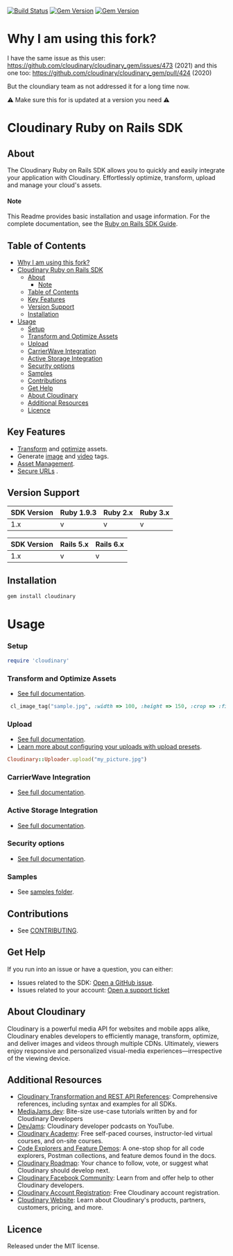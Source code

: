 [![Build Status](https://app.travis-ci.com/cloudinary/cloudinary_gem.svg?branch=master)](https://app.travis-ci.com/github/cloudinary/cloudinary_gem)
[![Gem Version](https://badge.fury.io/rb/cloudinary.svg)](https://rubygems.org/gems/cloudinary)
[![Gem Version](https://badgen.net/rubygems/dt/cloudinary)](https://rubygems.org/gems/cloudinary)

# Why I am using this fork?

I have the same issue as this user: https://github.com/cloudinary/cloudinary_gem/issues/473 (2021)
and this one too: https://github.com/cloudinary/cloudinary_gem/pull/424 (2020)

But the cloundiary team as not addressed it for a long time now.

⚠️ Make sure this for is updated at a version you need ⚠️














Cloudinary Ruby on Rails SDK
===================

## About

The Cloudinary Ruby on Rails SDK allows you to quickly and easily integrate your application with Cloudinary.
Effortlessly optimize, transform, upload and manage your cloud's assets.

#### Note

This Readme provides basic installation and usage information. For the complete documentation, see
the [Ruby on Rails SDK Guide](https://cloudinary.com/documentation/rails_integration).

## Table of Contents

- [Why I am using this fork?](#why-i-am-using-this-fork)
- [Cloudinary Ruby on Rails SDK](#cloudinary-ruby-on-rails-sdk)
  - [About](#about)
      - [Note](#note)
  - [Table of Contents](#table-of-contents)
  - [Key Features](#key-features)
  - [Version Support](#version-support)
  - [Installation](#installation)
- [Usage](#usage)
    - [Setup](#setup)
    - [Transform and Optimize Assets](#transform-and-optimize-assets)
    - [Upload](#upload)
    - [CarrierWave Integration](#carrierwave-integration)
    - [Active Storage Integration](#active-storage-integration)
    - [Security options](#security-options)
    - [Samples](#samples)
  - [Contributions](#contributions)
  - [Get Help](#get-help)
  - [About Cloudinary](#about-cloudinary)
  - [Additional Resources](#additional-resources)
  - [Licence](#licence)

## Key Features

- [Transform](https://cloudinary.com/documentation/rails_video_manipulation#video_transformation_examples) and
  [optimize](https://cloudinary.com/documentation/rails_image_manipulation#image_optimizations) assets.
- Generate [image](https://cloudinary.com/documentation/rails_image_manipulation#deliver_and_transform_images) and
  [video](https://cloudinary.com/documentation/rails_video_manipulation#rails_video_transformation_code_examples) tags.
- [Asset Management](https://cloudinary.com/documentation/rails_asset_administration).
- [Secure URLs](https://cloudinary.com/documentation/video_manipulation_and_delivery#generating_secure_https_urls_using_sdks)
  .

## Version Support

| SDK Version | Ruby 1.9.3 | Ruby 2.x | Ruby 3.x |
|-------------|------------|----------|----------|
| 1.x         | v          | v        | v        |

| SDK Version | Rails 5.x | Rails 6.x |
|-------------|-----------|-----------|
| 1.x         | v         | v         |

## Installation

```bash
gem install cloudinary
```

# Usage

### Setup

```ruby
require 'cloudinary'
```

### Transform and Optimize Assets
- [See full documentation](https://cloudinary.com/documentation/rails_image_manipulation).

```ruby
 cl_image_tag("sample.jpg", :width => 100, :height => 150, :crop => :fill)
```

### Upload
- [See full documentation](https://cloudinary.com/documentation/rails_image_and_video_upload).
- [Learn more about configuring your uploads with upload presets](https://cloudinary.com/documentation/upload_presets).

```ruby
Cloudinary::Uploader.upload("my_picture.jpg")
```

### CarrierWave Integration
- [See full documentation](https://cloudinary.com/documentation/rails_carrierwave).

### Active Storage Integration
- [See full documentation](https://cloudinary.com/documentation/rails_activestorage).

### Security options
- [See full documentation](https://cloudinary.com/documentation/solution_overview#security).

### Samples
 - See [samples folder](https://github.com/cloudinary/cloudinary_gem/tree/master/samples).

## Contributions
 - See [CONTRIBUTING](CONTRIBUTING.md).

## Get Help

If you run into an issue or have a question, you can either:

- Issues related to the SDK: [Open a GitHub issue](https://github.com/cloudinary/cloudinary_gem/issues).
- Issues related to your account: [Open a support ticket](https://cloudinary.com/contact)

## About Cloudinary

Cloudinary is a powerful media API for websites and mobile apps alike, Cloudinary enables developers to efficiently
manage, transform, optimize, and deliver images and videos through multiple CDNs. Ultimately, viewers enjoy responsive
and personalized visual-media experiences—irrespective of the viewing device.

## Additional Resources

- [Cloudinary Transformation and REST API References](https://cloudinary.com/documentation/cloudinary_references):
  Comprehensive references, including syntax and examples for all SDKs.
- [MediaJams.dev](https://mediajams.dev/): Bite-size use-case tutorials written by and for Cloudinary Developers
- [DevJams](https://www.youtube.com/playlist?list=PL8dVGjLA2oMr09amgERARsZyrOz_sPvqw): Cloudinary developer podcasts on
  YouTube.
- [Cloudinary Academy](https://training.cloudinary.com/): Free self-paced courses, instructor-led virtual courses, and
  on-site courses.
- [Code Explorers and Feature Demos](https://cloudinary.com/documentation/code_explorers_demos_index): A one-stop shop
  for all code explorers, Postman collections, and feature demos found in the docs.
- [Cloudinary Roadmap](https://cloudinary.com/roadmap): Your chance to follow, vote, or suggest what Cloudinary should
  develop next.
- [Cloudinary Facebook Community](https://www.facebook.com/groups/CloudinaryCommunity): Learn from and offer help to
  other Cloudinary developers.
- [Cloudinary Account Registration](https://cloudinary.com/users/register/free): Free Cloudinary account registration.
- [Cloudinary Website](https://cloudinary.com): Learn about Cloudinary's products, partners, customers, pricing, and
  more.

## Licence

Released under the MIT license.
